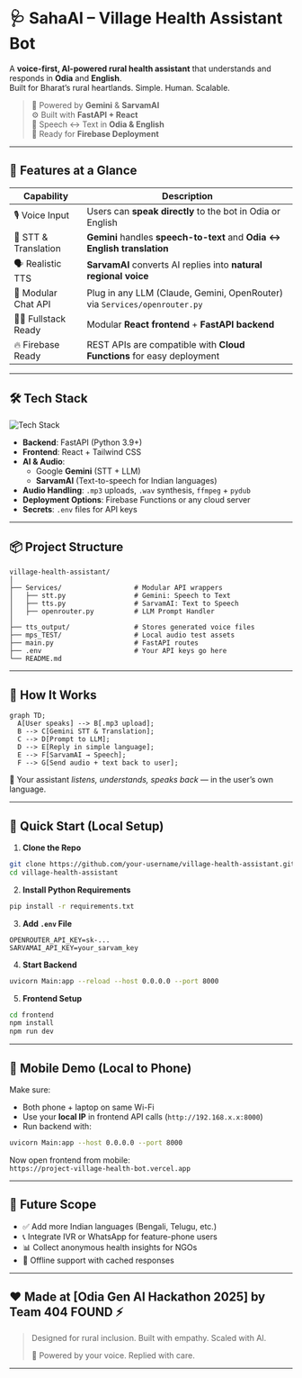 # 🩺 SahaAI – Village Health Assistant Bot

A **voice-first, AI-powered rural health assistant** that understands and responds in **Odia** and **English**.  
Built for Bharat’s rural heartlands. Simple. Human. Scalable.

> 🧠 Powered by **Gemini** & **SarvamAI**  
> ⚙️ Built with **FastAPI + React**  
> 📱 Speech ↔️ Text in **Odia & English**  
> 🚀 Ready for **Firebase Deployment**

---

## 🌟 Features at a Glance

| Capability          | Description                                                                 |
|---------------------|-----------------------------------------------------------------------------|
| 🎙️ Voice Input       | Users can **speak directly** to the bot in Odia or English                  |
| 🔄 STT & Translation | **Gemini** handles **speech-to-text** and **Odia ↔️ English translation**    |
| 🗣️ Realistic TTS     | **SarvamAI** converts AI replies into **natural regional voice**            |
| 🧩 Modular Chat API  | Plug in any LLM (Claude, Gemini, OpenRouter) via `Services/openrouter.py`   |
| 🧑‍💻 Fullstack Ready  | Modular **React frontend** + **FastAPI backend**                            |
| 🔥 Firebase Ready    | REST APIs are compatible with **Cloud Functions** for easy deployment       |

---

## 🛠️ Tech Stack

![Tech Stack](https://skillicons.dev/icons?i=python,fastapi,react,firebase,vite)

- **Backend**: FastAPI (Python 3.9+)
- **Frontend**: React + Tailwind CSS
- **AI & Audio**:
  - Google **Gemini** (STT + LLM)
  - **SarvamAI** (Text-to-speech for Indian languages)
- **Audio Handling**: `.mp3` uploads, `.wav` synthesis, `ffmpeg` + `pydub`
- **Deployment Options**: Firebase Functions or any cloud server
- **Secrets**: `.env` files for API keys

---

## 📦 Project Structure

```
village-health-assistant/
│
├── Services/                  # Modular API wrappers
│   ├── stt.py                 # Gemini: Speech to Text
│   ├── tts.py                 # SarvamAI: Text to Speech
│   ├── openrouter.py          # LLM Prompt Handler
│
├── tts_output/                # Stores generated voice files
├── mps_TEST/                  # Local audio test assets
├── main.py                    # FastAPI routes
├── .env                       # Your API keys go here
└── README.md
```

---

## 🧬 How It Works

```mermaid
graph TD;
  A[User speaks] --> B[.mp3 upload];
  B --> C[Gemini STT & Translation];
  C --> D[Prompt to LLM];
  D --> E[Reply in simple language];
  E --> F[SarvamAI → Speech];
  F --> G[Send audio + text back to user];
```

🎯 Your assistant *listens, understands, speaks back* — in the user’s own language.

---

## 🚀 Quick Start (Local Setup)

1. **Clone the Repo**
```bash
git clone https://github.com/your-username/village-health-assistant.git
cd village-health-assistant
```

2. **Install Python Requirements**
```bash
pip install -r requirements.txt
```

3. **Add `.env` File**
```env
OPENROUTER_API_KEY=sk-...
SARVAMAI_API_KEY=your_sarvam_key
```

4. **Start Backend**
```bash
uvicorn Main:app --reload --host 0.0.0.0 --port 8000
```

5. **Frontend Setup**
```bash
cd frontend
npm install
npm run dev
```

---

## 📱 Mobile Demo (Local to Phone)

Make sure:
- Both phone + laptop on same Wi-Fi  
- Use your **local IP** in frontend API calls (`http://192.168.x.x:8000`)  
- Run backend with:
```bash
uvicorn Main:app --host 0.0.0.0 --port 8000
```

Now open frontend from mobile:  
`https://project-village-health-bot.vercel.app`

---

## 🧠 Future Scope

- ✅ Add more Indian languages (Bengali, Telugu, etc.)
- 📞 Integrate IVR or WhatsApp for feature-phone users
- 📊 Collect anonymous health insights for NGOs
- 🔌 Offline support with cached responses

---

## ❤️ Made at [Odia Gen AI Hackathon 2025] by Team 404 FOUND ⚡

> Designed for rural inclusion. Built with empathy. Scaled with AI.  
>  
> 🎤 Powered by your voice. Replied with care.

---
